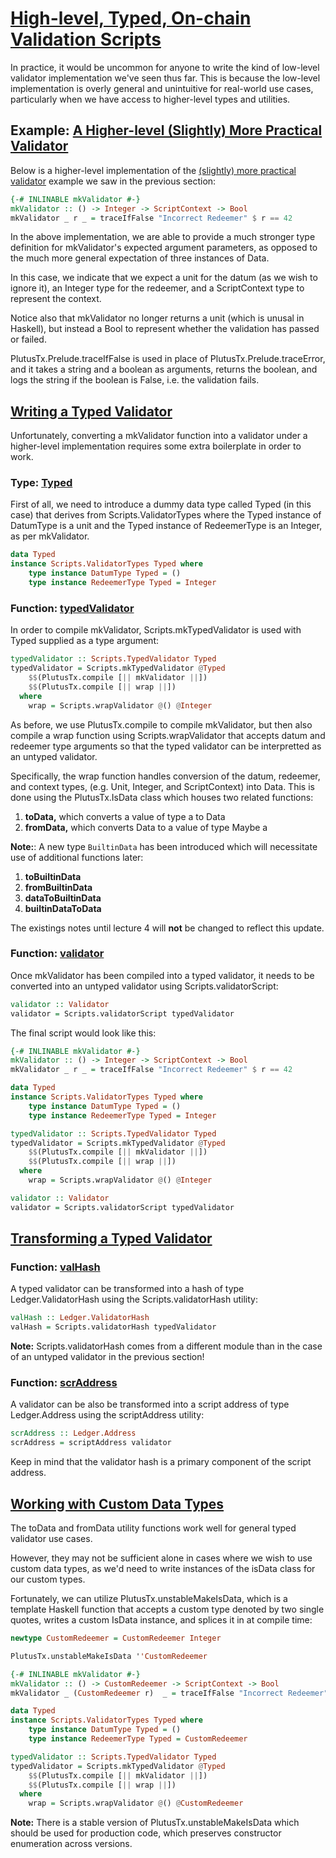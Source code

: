 # [High-level, Typed, On-chain Validation Scripts](https://youtu.be/sN3BIa3GAOc?t=3526)

In practice, it would be uncommon for anyone to write the kind of low-level validator implementation we've seen thus far. This is because the low-level implementation is overly general and unintuitive for real-world use cases, particularly when we have access to higher-level types and utilities.

## Example: [A Higher-level (Slightly) More Practical Validator](https://youtu.be/sN3BIa3GAOc?t=3592)

Below is a higher-level implementation of the [(slightly) more practical validator](./1_Low-Level-Untyped-On-Chain-Validation-Scripts.md#example-a-slightly-more-practical-validator) example we saw in the previous section:

```haskell
{-# INLINABLE mkValidator #-}
mkValidator :: () -> Integer -> ScriptContext -> Bool
mkValidator _ r _ = traceIfFalse "Incorrect Redeemer" $ r == 42
```

In the above implementation, we are able to provide a much stronger type definition for mkValidator's expected argument parameters, as opposed to the much more general expectation of three instances of Data.

In this case, we indicate that we expect a unit for the datum (as we wish to ignore it), an Integer type for the redeemer, and a ScriptContext type to represent the context.

Notice also that mkValidator no longer returns a unit (which is unusal in Haskell), but instead a Bool to represent whether the validation has passed or failed.

PlutusTx.Prelude.traceIfFalse is used in place of PlutusTx.Prelude.traceError, and it takes a string and a boolean as arguments, returns the boolean, and logs the string if the boolean is False, i.e. the validation fails.

## [Writing a Typed Validator](https://youtu.be/sN3BIa3GAOc?t=3736)

Unfortunately, converting a mkValidator function into a validator under a higher-level implementation requires some extra boilerplate in order to work.

### Type: [Typed](https://youtu.be/sN3BIa3GAOc?t=3748)

First of all, we need to introduce a dummy data type called Typed (in this case) that derives from Scripts.ValidatorTypes where the Typed instance of DatumType is a unit and the Typed instance of RedeemerType is an Integer, as per mkValidator.

```haskell
data Typed
instance Scripts.ValidatorTypes Typed where
    type instance DatumType Typed = ()
    type instance RedeemerType Typed = Integer
```

### Function: [typedValidator](https://youtu.be/sN3BIa3GAOc?t=3784)

In order to compile mkValidator, Scripts.mkTypedValidator is used with Typed supplied as a type argument:

```haskell
typedValidator :: Scripts.TypedValidator Typed
typedValidator = Scripts.mkTypedValidator @Typed
    $$(PlutusTx.compile [|| mkValidator ||])
    $$(PlutusTx.compile [|| wrap ||])
  where
    wrap = Scripts.wrapValidator @() @Integer
```

As before, we use PlutusTx.compile to compile mkValidator, but then also compile a wrap function using Scripts.wrapValidator that accepts datum and redeemer type arguments so that the typed validator can be interpretted as an untyped validator.

Specifically, the wrap function handles conversion of the datum, redeemer, and context types, (e.g. Unit, Integer, and ScriptContext) into Data. This is done using the PlutusTx.IsData class which houses two related functions:

1. **toData,** which converts a value of type a to Data
2. **fromData,** which converts Data to a value of type Maybe a

**Note:**: A new type `BuiltinData` has been introduced which will necessitate use of additional functions later:

1. **toBuiltinData**
2. **fromBuiltinData**
3. **dataToBuiltinData**
4. **builtinDataToData**

The existings notes until lecture 4 will **not** be changed to reflect this update.

### Function: [validator](https://youtu.be/sN3BIa3GAOc?t=3858)

Once mkValidator has been compiled into a typed validator, it needs to be converted into an untyped validator using Scripts.validatorScript:

```haskell
validator :: Validator
validator = Scripts.validatorScript typedValidator
```

The final script would look like this:

```haskell
{-# INLINABLE mkValidator #-}
mkValidator :: () -> Integer -> ScriptContext -> Bool
mkValidator _ r _ = traceIfFalse "Incorrect Redeemer" $ r == 42

data Typed
instance Scripts.ValidatorTypes Typed where
    type instance DatumType Typed = ()
    type instance RedeemerType Typed = Integer

typedValidator :: Scripts.TypedValidator Typed
typedValidator = Scripts.mkTypedValidator @Typed
    $$(PlutusTx.compile [|| mkValidator ||])
    $$(PlutusTx.compile [|| wrap ||])
  where
    wrap = Scripts.wrapValidator @() @Integer

validator :: Validator
validator = Scripts.validatorScript typedValidator
```

## [Transforming a Typed Validator](https://youtu.be/sN3BIa3GAOc?t=3872)

### Function: [valHash](https://youtu.be/sN3BIa3GAOc?t=3872)

A typed validator can be transformed into a hash of type Ledger.ValidatorHash using the Scripts.validatorHash utility:

```haskell
valHash :: Ledger.ValidatorHash
valHash = Scripts.validatorHash typedValidator
```

**Note:** Scripts.validatorHash comes from a different module than in the case of an untyped validator in the previous section!

### Function: [scrAddress](https://youtu.be/sN3BIa3GAOc?t=3898)

A validator can be also be transformed into a script address of type Ledger.Address using the scriptAddress utility:

```haskell
scrAddress :: Ledger.Address
scrAddress = scriptAddress validator
```

Keep in mind that the validator hash is a primary component of the script address.

## [Working with Custom Data Types](https://youtu.be/sN3BIa3GAOc?t=4264)

The toData and fromData utility functions work well for general typed validator use cases.

However, they may not be sufficient alone in cases where we wish to use custom data types, as we'd need to write instances of the isData class for our custom types.

Fortunately, we can utilize PlutusTx.unstableMakeIsData, which is a template Haskell function that accepts a custom type denoted by two single quotes, writes a custom IsData instance, and splices it in at compile time:


```haskell
newtype CustomRedeemer = CustomRedeemer Integer

PlutusTx.unstableMakeIsData ''CustomRedeemer

{-# INLINABLE mkValidator #-}
mkValidator :: () -> CustomRedeemer -> ScriptContext -> Bool
mkValidator _ (CustomRedeemer r)  _ = traceIfFalse "Incorrect Redeemer" $ r == 42

data Typed
instance Scripts.ValidatorTypes Typed where
    type instance DatumType Typed = ()
    type instance RedeemerType Typed = CustomRedeemer

typedValidator :: Scripts.TypedValidator Typed
typedValidator = Scripts.mkTypedValidator @Typed
    $$(PlutusTx.compile [|| mkValidator ||])
    $$(PlutusTx.compile [|| wrap ||])
  where
    wrap = Scripts.wrapValidator @() @CustomRedeemer
```

**Note:** There is a stable version of PlutusTx.unstableMakeIsData which should be used for production code, which preserves constructor enumeration across versions.
